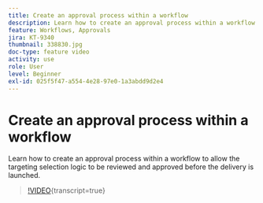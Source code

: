 ```yaml
---
title: Create an approval process within a workflow
description: Learn how to create an approval process within a workflow to allow the targeting selection logic to be reviewed and approved before the delivery is launched.
feature: Workflows, Approvals
jira: KT-9340
thumbnail: 338830.jpg
doc-type: feature video
activity: use
role: User
level: Beginner
exl-id: 025f5f47-a554-4e28-97e0-1a3abdd9d2e4
---
```

# Create an approval process within a workflow

Learn how to create an approval process within a workflow to allow the targeting selection logic to be reviewed and approved before the delivery is launched.

>[!VIDEO](https://video.tv.adobe.com/v/338830?quality=12&learn=on){transcript=true}

